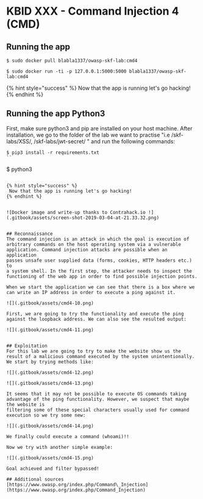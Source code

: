 # KBID XXX - Command Injection 4 (CMD)

## Running the app

```text
$ sudo docker pull blabla1337/owasp-skf-lab:cmd4
```

```text
$ sudo docker run -ti -p 127.0.0.1:5000:5000 blabla1337/owasp-skf-lab:cmd4
```

{% hint style="success" %}
Now that the app is running let's go hacking!
{% endhint %}

## Running the app Python3

First, make sure python3 and pip are installed on your host machine.
After installation, we go to the folder of the lab we want to practise 
"i.e /skf-labs/XSS/, /skf-labs/jwt-secret/ " and run the following commands:

```
$ pip3 install -r requirements.txt
``

```
$ python3 <labname>
```

{% hint style="success" %}
 Now that the app is running let's go hacking!
{% endhint %}


![Docker image and write-up thanks to Contrahack.io !](.gitbook/assets/screen-shot-2019-03-04-at-21.33.32.png)


## Reconnaissance
The command injecion is an attack in which the goal is execution of 
arbitrary commands on the host operating system via a vulnerable 
application. Command injection attacks are possible when an application 
passes unsafe user supplied data (forms, cookies, HTTP headers etc.) to 
a system shell. In the first step, the attacker needs to inspect the 
functioning of the web app in order to find possible injection points.
 
When we start the application we can see that there is a box where we can write an IP address in order to execute a ping against it.

![](.gitbook/assets/cmd4-10.png)

First, we are going to try the functionality and execute the ping against the loopback address. We can also see the resulted output:

![](.gitbook/assets/cmd4-11.png)


## Exploitation
For this lab we are going to try to make the website show us the result of a malicious command executed by the system unintentionally.
We start by trying methods like:

![](.gitbook/assets/cmd4-12.png)

![](.gitbook/assets/cmd4-13.png)

It seems that it may not be possible to execute OS commands taking advantage of the ping functionality. However, we suspect that maybe the website is
filtering some of these special characters usually used for command execution so we try some new:

![](.gitbook/assets/cmd4-14.png)

We finally could execute a command (whoami)!!

Now we try with another simple example:

![](.gitbook/assets/cmd4-15.png)

Goal achieved and filter bypassed!

## Additional sources
[https://www.owasp.org/index.php/Command\_Injection](https://www.owasp.org/index.php/Command_Injection)

